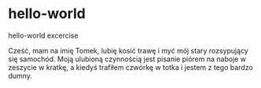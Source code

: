 # hello-world
hello-world excercise

Cześć, mam na imię Tomek, lubię kosić trawę i myć mój stary rozsypujący się samochód. Moją ulubioną czynnością jest pisanie piórem na naboje w zeszycie w kratkę, a kiedyś trafiłem czwórkę w totka i jestem z tego bardzo dumny.
